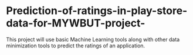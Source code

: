 # Prediction-of-ratings-in-play-store-data-for-MYWBUT-project-
This project will use basic Machine Learning tools along with other data minimization tools to predict the ratings of an application.
